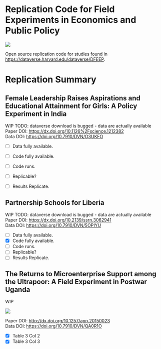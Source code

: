 # Replication Code for Field Experiments in Economics and Public Policy

![](https://github.com/EdJeeOnGitHub/FEEPP/workflows/CI/badge.svg)

Open source replication code for studies found in https://dataverse.harvard.edu/dataverse/DFEEP.


# Replication Summary


## Female Leadership Raises Aspirations and Educational Attainment for Girls: A Policy Experiment in India
WIP
TODO: dataverse download is bugged - data are actually available  
Paper DOI: https://dx.doi.org/10.1126%2Fscience.1212382  
Data DOI: https://doi.org/10.7910/DVN/O3UKFO

- [ ] Data fully available.
- [ ] Code fully available.
- [ ] Code runs.
- [ ] Replicable?
- [ ] Results Replicate.


## Partnership Schools for Liberia
WIP
TODO: dataverse download is bugged - data are actually available  
Paper DOI: https://dx.doi.org/10.2139/ssrn.3062941  
Data DOI: https://doi.org/10.7910/DVN/5OPIYU

- [ ] Data fully available.
- [X] Code fully available.
- [ ] Code runs.
- [ ] Replicable?
- [ ] Results Replicate.

## The Returns to Microenterprise Support among the  Ultrapoor: A Field Experiment in Postwar Uganda

WIP 

![](https://github.com/EdJeeOnGitHub/FEEPP/workflows/WINGS%20Replicates/badge.svg)  


Paper DOI: http://dx.doi.org/10.1257/app.20150023  
Data DOI: https://doi.org/10.7910/DVN/QA0R1O

- [X] Table 3 Col 2
- [X] Table 3 Col 3
